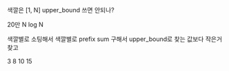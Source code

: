 색깔은 [1, N]
upper_bound 쓰면 안되나?

20만 N log N

색깔별로 소팅해서
색깔별로 prefix sum 구해서
upper_bound로 찾는 값보다 작은거 찾고

3 8 10 15
